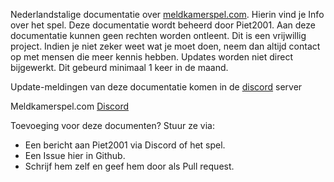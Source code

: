 Nederlandstalige documentatie over [meldkamerspel.com](https://meldkamerspel.com). 
Hierin vind je Info over het spel.
Deze documentatie wordt beheerd door Piet2001.
Aan deze documentatie kunnen geen rechten worden ontleent. Dit is een vrijwillig project.
Indien je niet zeker weet wat je moet doen, neem dan altijd contact op met mensen die meer kennis hebben.
Updates worden niet direct bijgewerkt. Dit gebeurd minimaal 1 keer in de maand. 

Update-meldingen van deze documentatie komen in de [discord](https://discord.gg/fT8ZXVG) server

Meldkamerspel.com [Discord](https://discord.gg/nzn8xGz)

Toevoeging voor deze documenten?
Stuur ze via:
- Een bericht aan Piet2001 via Discord of het spel.
- Een Issue hier in Github.
- Schrijf hem zelf en geef hem door als Pull request.
